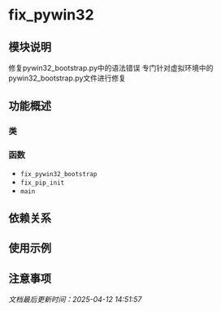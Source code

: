 # fix_pywin32

## 模块说明
修复pywin32_bootstrap.py中的语法错误
专门针对虚拟环境中的pywin32_bootstrap.py文件进行修复

## 功能概述

### 类


### 函数

- `fix_pywin32_bootstrap`
- `fix_pip_init`
- `main`

## 依赖关系

## 使用示例

## 注意事项

*文档最后更新时间：2025-04-12 14:51:57*